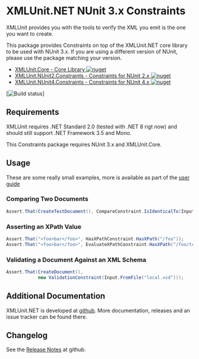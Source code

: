 # XMLUnit.NET NUnit 3.x Constraints

XMLUnit provides you with the tools to verify the XML you emit is the
one you want to create.

This package provides Constraints on top of the XMLUnit.NET core
library to be used with NUnit 3.x. If you are using a different
version of NUnit, please use the package matching your version.

* [XMLUnit.Core - Core Library ![nuget](https://img.shields.io/nuget/v/XMLUnit.Core.svg)](https://www.nuget.org/packages/XMLUnit.Core/)
* [XMLUnit.NUnit2.Constraints - Constraints for NUnit 2.x ![nuget](https://img.shields.io/nuget/v/XMLUnit.NUnit2.Constraints.svg)](https://www.nuget.org/packages/XMLUnit.NUnit2.Constraints/)
* [XMLUnit.NUnit4.Constraints - Constraints for NUnit 4.x ![nuget](https://img.shields.io/nuget/v/XMLUnit.NUnit4.Constraints.svg)](https://www.nuget.org/packages/XMLUnit.NUnit4.Constraints/)

[![Build status](https://ci.appveyor.com/api/projects/status/am34dfbr4vbcarr3?svg=true)]

## Requirements

XMLUnit requires .NET Standard 2.0 (tested with .NET 8 rigt now) and
should still support .NET Framework 3.5 and Mono.

This Constraints package requires NUnit 3.x and XMLUnit.Core.

## Usage

These are some really small examples, more is available as part of the
[user guide](https://github.com/xmlunit/user-guide/wiki)

### Comparing Two Documents

```csharp
Assert.That(CreateTestDocument(), CompareConstraint.IsIdenticalTo(Input.FromFile("test-data/good.xml")));
```

### Asserting an XPath Value

```csharp
Assert.That("<foo>bar</foo>", HasXPathConstraint.HasXPath("/foo"));
Assert.That("<foo>bar</foo>", EvaluateXPathConstraint.HasXPath("/foo/text()",
```

### Validating a Document Against an XML Schema


```csharp
Assert.That(CreateDocument(),
            new ValidationConstraint(Input.FromFile("local.xsd")));
```

## Additional Documentation

XMLUnit.NET is developed at
[github](https://github.com/xmlunit/xmlunit.net). More documentation,
releases and an issue tracker can be found there.

## Changelog

See the [Release
Notes](https://github.com/xmlunit/xmlunit.net/blob/main/RELEASE_NOTES.md)
at github.

